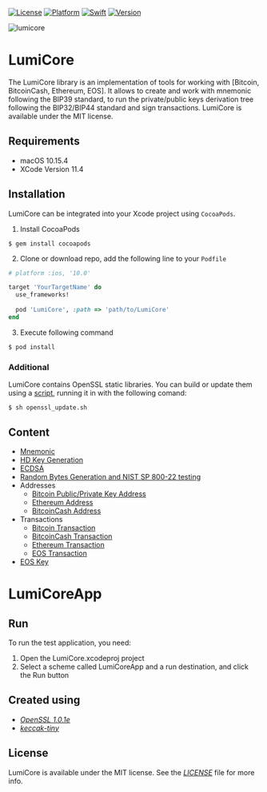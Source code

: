 

[![License](https://img.shields.io/badge/license-MIT-black.svg?style=flat)](https://mit-license.org)
[![Platform](https://img.shields.io/badge/platform-ios-blue.svg?style=flat)](https://developer.apple.com/resources/)
[![Swift](https://img.shields.io/badge/swift-5.0-brightgreen.svg)](https://developer.apple.com/resources/)
[![Version](https://img.shields.io/badge/Version-1.0-orange.svg)]()

![lumicore](https://user-images.githubusercontent.com/46525159/78136697-beff3200-742c-11ea-853a-d598444f50f8.png)

# LumiCore

The LumiCore library is an implementation of tools for working with [Bitcoin, BitcoinCash, Ethereum, EOS]. It allows to create and work with mnemonic following the BIP39 standard, to run the private/public keys derivation tree following the BIP32/BIP44 standard and sign transactions. LumiCore is available under the MIT license.

## Requirements

* macOS 10.15.4
* XCode Version 11.4

## Installation

LumiCore can be integrated into your Xcode project using `CocoaPods`. 

1. Install CocoaPods

```
$ gem install cocoapods
```
2. Clone or download repo, add the following line to your `Podfile`

```ruby
# platform :ios, '10.0'

target 'YourTargetName' do
  use_frameworks!
  
  pod 'LumiCore', :path => 'path/to/LumiCore' 
end
```
3. Execute following command

```
$ pod install
```

### Additional

LumiCore contains OpenSSL static libraries. You can build or update them using a [script](LumiCore/Scripts/openssl_update.sh "script"), running it in with the following comand: 

```
$ sh openssl_update.sh
```

## Content
* [Mnemonic](/LumiCore/Mnemonic/README.md)
* [HD Key Generation](LumiCore/Crypto/KeyGeneration/README.md)
* [ECDSA](LumiCore/Signatures/README.md)
* [Random Bytes Generation and NIST SP 800-22 testing](LumiCore/Random/README.md)
* Addresses
    * [Bitcoin Public/Private Key Address](LumiCore/Addresses/BitcoinAddress/README.md)
    * [Ethereum Address](LumiCore/Addresses/EthereumAddress/README.md)
    * [BitcoinCash Address](LumiCore/Addresses/BitcoinCashAddress/README.md)
* Transactions
    * [Bitcoin Transaction](LumiCore/Transactions/Bitcoin+BitcoinCash/README.md)
    * [BitcoinCash Transaction](LumiCore/Transactions/Bitcoin+BitcoinCash/README.md)
    * [Ethereum Transaction](LumiCore/Transactions/Ethereum/README.md)
    * [EOS Transaction](LumiCore/Transactions/Eos/README.md)
* [EOS Key](LumiCore/Crypto/Eos/README.md)


# LumiCoreApp

## Run

To run the test application, you need:
1. Open the LumiCore.xcodeproj project
2. Select a scheme called LumiCoreApp and a run destination, and click the Run button

## Created using
* [_OpenSSL 1.0.1e_](https://github.com/openssl/openssl)
* [_keccak-tiny_](https://github.com/coruus/keccak-tiny)

## License

LumiCore is available under the MIT license. See the [_LICENSE_](LICENSE) file for more info.


